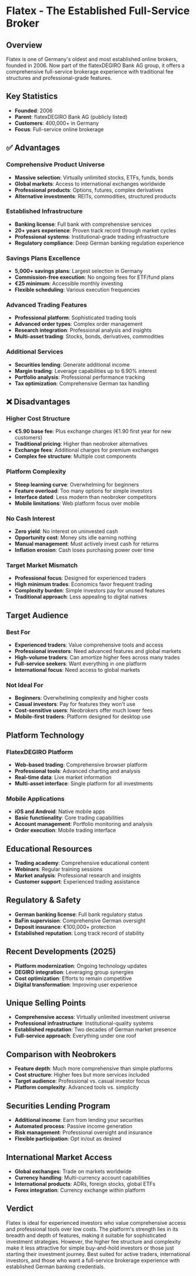# Flatex - The Established Full-Service Broker

## Overview
Flatex is one of Germany's oldest and most established online brokers, founded in 2006. Now part of the flatexDEGIRO Bank AG group, it offers a comprehensive full-service brokerage experience with traditional fee structures and professional-grade features.

## Key Statistics
- **Founded**: 2006
- **Parent**: flatexDEGIRO Bank AG (publicly listed)
- **Customers**: 400,000+ in Germany
- **Focus**: Full-service online brokerage

## ✅ Advantages

### Comprehensive Product Universe
- **Massive selection**: Virtually unlimited stocks, ETFs, funds, bonds
- **Global markets**: Access to international exchanges worldwide
- **Professional products**: Options, futures, complex derivatives
- **Alternative investments**: REITs, commodities, structured products

### Established Infrastructure
- **Banking license**: Full bank with comprehensive services
- **20+ years experience**: Proven track record through market cycles
- **Professional systems**: Institutional-grade trading infrastructure
- **Regulatory compliance**: Deep German banking regulation experience

### Savings Plans Excellence
- **5,000+ savings plans**: Largest selection in Germany
- **Commission-free execution**: No ongoing fees for ETF/fund plans
- **€25 minimum**: Accessible monthly investing
- **Flexible scheduling**: Various execution frequencies

### Advanced Trading Features
- **Professional platform**: Sophisticated trading tools
- **Advanced order types**: Complex order management
- **Research integration**: Professional analysis and insights
- **Multi-asset trading**: Stocks, bonds, derivatives, commodities

### Additional Services
- **Securities lending**: Generate additional income
- **Margin trading**: Leverage capabilities up to 6.90% interest
- **Portfolio analysis**: Professional performance tracking
- **Tax optimization**: Comprehensive German tax handling

## ❌ Disadvantages

### Higher Cost Structure
- **€5.90 base fee**: Plus exchange charges (€1.90 first year for new customers)
- **Traditional pricing**: Higher than neobroker alternatives
- **Exchange fees**: Additional charges for premium exchanges
- **Complex fee structure**: Multiple cost components

### Platform Complexity
- **Steep learning curve**: Overwhelming for beginners
- **Feature overload**: Too many options for simple investors
- **Interface dated**: Less modern than neobroker competitors
- **Mobile limitations**: Web platform focus over mobile

### No Cash Interest
- **Zero yield**: No interest on uninvested cash
- **Opportunity cost**: Money sits idle earning nothing
- **Manual management**: Must actively invest cash for returns
- **Inflation erosion**: Cash loses purchasing power over time

### Target Market Mismatch
- **Professional focus**: Designed for experienced traders
- **High minimum trades**: Economics favor frequent trading
- **Complexity burden**: Simple investors pay for unused features
- **Traditional approach**: Less appealing to digital natives

## Target Audience

### Best For
- **Experienced traders**: Value comprehensive tools and access
- **Professional investors**: Need advanced features and global markets
- **High-volume traders**: Can amortize higher fees across many trades
- **Full-service seekers**: Want everything in one platform
- **International focus**: Need access to global markets

### Not Ideal For
- **Beginners**: Overwhelming complexity and higher costs
- **Casual investors**: Pay for features they won't use
- **Cost-sensitive users**: Neobrokers offer much lower fees
- **Mobile-first traders**: Platform designed for desktop use

## Platform Technology

### FlatexDEGIRO Platform
- **Web-based trading**: Comprehensive browser platform
- **Professional tools**: Advanced charting and analysis
- **Real-time data**: Live market information
- **Multi-asset interface**: Single platform for all investments

### Mobile Applications
- **iOS and Android**: Native mobile apps
- **Basic functionality**: Core trading capabilities
- **Account management**: Portfolio monitoring and analysis
- **Order execution**: Mobile trading interface

## Educational Resources
- **Trading academy**: Comprehensive educational content
- **Webinars**: Regular training sessions
- **Market analysis**: Professional research and insights
- **Customer support**: Experienced trading assistance

## Regulatory & Safety
- **German banking license**: Full bank regulatory status
- **BaFin supervision**: Comprehensive German oversight
- **Deposit insurance**: €100,000+ protection
- **Established reputation**: Long track record of stability

## Recent Developments (2025)
- **Platform modernization**: Ongoing technology updates
- **DEGIRO integration**: Leveraging group synergies
- **Cost optimization**: Efforts to remain competitive
- **Digital transformation**: Improving user experience

## Unique Selling Points
- **Comprehensive access**: Virtually unlimited investment universe
- **Professional infrastructure**: Institutional-quality systems
- **Established reputation**: Two decades of German market presence
- **Full-service approach**: Everything under one roof

## Comparison with Neobrokers
- **Feature depth**: Much more comprehensive than simple platforms
- **Cost structure**: Higher fees but more services included
- **Target audience**: Professional vs. casual investor focus
- **Platform complexity**: Advanced tools vs. simplicity

## Securities Lending Program
- **Additional income**: Earn from lending your securities
- **Automated process**: Passive income generation
- **Risk management**: Professional oversight and insurance
- **Flexible participation**: Opt in/out as desired

## International Market Access
- **Global exchanges**: Trade on markets worldwide
- **Currency handling**: Multi-currency account capabilities
- **International products**: ADRs, foreign stocks, global ETFs
- **Forex integration**: Currency exchange within platform

## Verdict
Flatex is ideal for experienced investors who value comprehensive access and professional tools over low costs. The platform's strength lies in its breadth and depth of features, making it suitable for sophisticated investment strategies. However, the higher fee structure and complexity make it less attractive for simple buy-and-hold investors or those just starting their investment journey. Best suited for active traders, international investors, and those who want a full-service brokerage experience with established German banking credentials.
